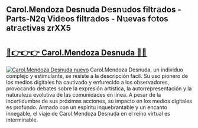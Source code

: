 ## Carol.Mendoza Desnuda D𝚎sn𝚞dos filtr𝚊dos - Parts-N2q Vid𝚎os filtr𝚊dos - N𝚞evas f𝚘tos atr𝚊ctivas zrXX5

# <h2><a href="http://mbdv7q.tromn.icu/?c=Carol.Mendoza+Desnuda">🔗👉👉👉 Carol.Mendoza Desnuda 🔗🔗</a></h2>

[![Carol.Mendoza Desnuda nuevo](https://i.imgur.com/pEAQMta.gif)](http://mbdv7q.tromn.icu/?c=Carol.Mendoza+Desnuda)
Carol.Mendoza Desnuda, un individuo complejo y estimulante, se resiste a la descripción fácil. Su uso pionero de los medios digitales ha cautivado y enfurecido a los observadores, provocando debates sobre la expresión artística, la autorrepresentación y la naturaleza evolutiva de las comunidades en línea. A pesar de la incertidumbre de sus próximas acciones, su impacto en los medios digitales es profundo. Armado con un espíritu inquebrantable y un encanto innegable, el viaje de Carol.Mendoza Desnuda en el reino virtual es interminable.
